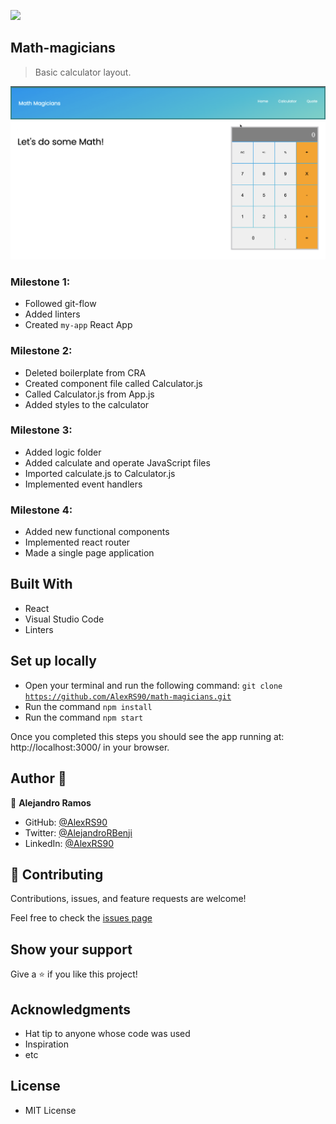 ![](https://img.shields.io/badge/Microverse-blueviolet)

## Math-magicians

> Basic calculator layout.

![screenshot](ssSPA.png)

### Milestone 1:
 - Followed git-flow
 - Added linters
 - Created <code>my-app</code> React App
### Milestone 2:
 - Deleted boilerplate from CRA
 - Created component file called Calculator.js
 - Called Calculator.js from App.js
 - Added styles to the calculator
### Milestone 3:
 - Added logic folder
 - Added calculate and operate JavaScript files
 - Imported calculate.js to Calculator.js
 - Implemented event handlers
### Milestone 4:
 - Added new functional components
 - Implemented react router
 - Made a single page application
 
## Built With

- React
- Visual Studio Code
- Linters

## Set up locally

- Open your terminal and run the following command: <code>git clone https://github.com/AlexRS90/math-magicians.git</code>
- Run the command <code>npm install</code>
- Run the command <code>npm start</code>

Once you completed this steps you should see the app running at: http://localhost:3000/ in your browser.

## Author 👤

👤 **Alejandro Ramos**

- GitHub: [@AlexRS90](https://github.com/AlexRS90)
- Twitter: [@AlejandroRBenji](https://twitter.com/AlejandroRBenji)
- LinkedIn: [@AlexRS90](https://www.linkedin.com/in/AlexRS90/)

## 🤝 Contributing

Contributions, issues, and feature requests are welcome!

Feel free to check the [issues page](https://github.com/AlexRS90/math-magicians/issues)

## Show your support

Give a ⭐️ if you like this project!

## Acknowledgments

- Hat tip to anyone whose code was used
- Inspiration
- etc

## License

- MIT License
